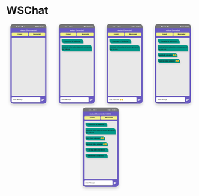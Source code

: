 <H1>WSChat</H1>
<div style="display: flex; flex-wrap: wrap; justify-content: space-around; align-items: center; gap: 10px; margin-top: 20px; margin-bottom: 20px;">
    <img src="https://raw.githubusercontent.com/DeepakGuleria768/WebSocketsInAndroid/master/ImageAssets/imageOne.jpg" alt="App screenshot 1: Description of what this image shows" style="width: 19%; border-radius: 8px; box-shadow: 0 4px 8px rgba(0,0,0,0.2);" />
    <img src="https://raw.githubusercontent.com/DeepakGuleria768/WebSocketsInAndroid/master/ImageAssets/image3.jpg" alt="App screenshot 2: Description of what this image shows" style="width: 19%; border-radius: 8px; box-shadow: 0 4px 8px rgba(0,0,0,0.2);" />
    <img src="https://raw.githubusercontent.com/DeepakGuleria768/WebSocketsInAndroid/master/ImageAssets/image2.jpg" alt="App screenshot 3: Description of what this image shows" style="width: 19%; border-radius: 8px; box-shadow: 0 4px 8px rgba(0,0,0,0.2);" />
    <img src="https://raw.githubusercontent.com/DeepakGuleria768/WebSocketsInAndroid/master/ImageAssets/image4.jpg" alt="App screenshot 4: Description of what this image shows" style="width: 19%; border-radius: 8px; box-shadow: 0 4px 8px rgba(0,0,0,0.2);" />
    <img src="https://raw.githubusercontent.com/DeepakGuleria768/WebSocketsInAndroid/master/ImageAssets/image5.jpg" alt="App screenshot 5: Description of what this image shows" style="width: 19%; border-radius: 8px; box-shadow: 0 4px 8px rgba(0,0,0,0.2);" />
</div>



